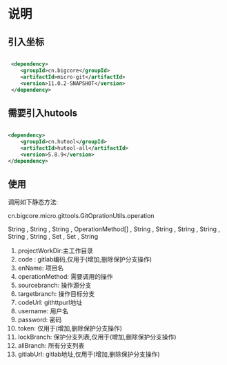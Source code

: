 # 说明

## 引入坐标

```xml

 <dependency>
    <groupId>cn.bigcore</groupId>
    <artifactId>micro-git</artifactId>
    <version>11.0.2-SNAPSHOT</version>
 </dependency>

```
     
     
     
## 需要引入hutools

```xml

<dependency>
    <groupId>cn.hutool</groupId>
    <artifactId>hutool-all</artifactId>
    <version>5.8.9</version>
</dependency>

```


## 使用

调用如下静态方法:

cn.bigcore.micro.gittools.GitOprationUtils.operation

String , String , String , OperationMethod[] , String , String , String , String , String , String , Set<String> , Set<String> , String 

1. projectWorkDir:主工作目录
2. code : gitlab编码,仅用于(增加,删除保护分支操作)
3. enName: 项目名
4. operationMethod: 需要调用的操作
5. sourcebranch: 操作源分支
6. targetbranch: 操作目标分支
7. codeUrl: githttpurl地址
8. username: 用户名
9. password: 密码
10. token: 仅用于(增加,删除保护分支操作)
11. lockBranch: 保护分支列表,仅用于(增加,删除保护分支操作)
12. allBranch: 所有分支列表
13. gitlabUrl: gitlab地址,仅用于(增加,删除保护分支操作)
